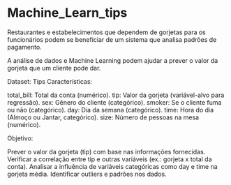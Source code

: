 # Machine_Learn_tips

Restaurantes e estabelecimentos que dependem de gorjetas para os funcionários podem se beneficiar de um sistema que analisa padrões de pagamento. 

A análise de dados e Machine Learning podem ajudar a prever o valor da gorjeta que um cliente pode dar.

Dataset: Tips
Características:

total_bill: Total da conta (numérico).
tip: Valor da gorjeta (variável-alvo para regressão).
sex: Gênero do cliente (categórico).
smoker: Se o cliente fuma ou não (categórico).
day: Dia da semana (categórico).
time: Hora do dia (Almoço ou Jantar, categórico).
size: Número de pessoas na mesa (numérico).

Objetivo: 

Prever o valor da gorjeta (tip) com base nas informações fornecidas.
Verificar a correlação entre tip e outras variáveis (ex.: gorjeta x total da conta).
Analisar a influência de variáveis categóricas como day e time na gorjeta média.
Identificar outliers e padrões nos dados.
